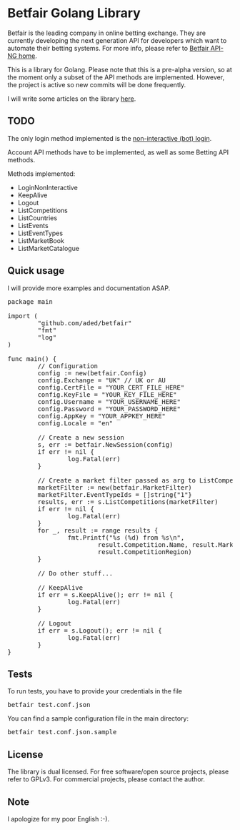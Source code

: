 Betfair Golang Library
===
Betfair is the leading company in online betting exchange. They are currently developing the next generation API for developers which want to automate their betting systems. For more info, please refer to [Betfair API-NG home](https://api.developer.betfair.com/services/webapps/docs/display/1smk3cen4v3lu3yomq5qye0ni/API-NG+Overview).

This is a library for Golang. Please note that this is a pre-alpha version, so at the moment only a subset of the API methods are implemented. However, the project is active so new commits will be done frequently.

I will write some articles on the library [here](aded.it/tag/comp/betfair-golang-library).

TODO
---
The only login method implemented is the [non-interactive (bot) login](https://api.developer.betfair.com/services/webapps/docs/display/1smk3cen4v3lu3yomq5qye0ni/Non-Interactive+%28bot%29+login).

Account API methods have to be implemented, as well as some Betting API methods.

Methods implemented:

* LoginNonInteractive
* KeepAlive
* Logout
* ListCompetitions
* ListCountries
* ListEvents
* ListEventTypes
* ListMarketBook
* ListMarketCatalogue

Quick usage
---
I will provide more examples and documentation ASAP.
<pre>
package main

import (
        "github.com/aded/betfair"
        "fmt"
        "log"
)

func main() {
        // Configuration
        config := new(betfair.Config)
        config.Exchange = "UK" // UK or AU
        config.CertFile = "YOUR_CERT_FILE_HERE"
        config.KeyFile = "YOUR_KEY_FILE_HERE"
        config.Username = "YOUR_USERNAME_HERE"
        config.Password = "YOUR_PASSWORD_HERE"
        config.AppKey = "YOUR_APPKEY_HERE"
        config.Locale = "en"

        // Create a new session
        s, err := betfair.NewSession(config)
        if err != nil {
                log.Fatal(err)
        }

        // Create a market filter passed as arg to ListCompetitions
        marketFilter := new(betfair.MarketFilter)
        marketFilter.EventTypeIds = []string{"1"}
        results, err := s.ListCompetitions(marketFilter)
        if err != nil {
                log.Fatal(err)
        }
        for _, result := range results {
                fmt.Printf("%s (%d) from %s\n",
                        result.Competition.Name, result.MarketCount, 
                        result.CompetitionRegion)
        }

        // Do other stuff...

        // KeepAlive
        if err = s.KeepAlive(); err != nil {
                log.Fatal(err)
        }
 
        // Logout
        if err = s.Logout(); err != nil {
                log.Fatal(err)
        }
}
</pre>

Tests
---
To run tests, you have to provide your credentials in the file
<pre>
betfair_test.conf.json
</pre>
You can find a sample configuration file in the main directory:
<pre>
betfair_test.conf.json.sample
</pre>

License
---
The library is dual licensed. For free software/open source projects, please refer to GPLv3. For commercial projects, please contact the author.

Note
---
I apologize for my poor English :-).